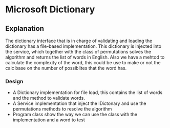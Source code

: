 # Microsoft Dictionary



## Explanation

The dictionary interface that is in charge of validating and loading the dictionary has a file-based implementation. This dictionary is injected into the service, 
which together with the class of permutations solves the algorithm and returns the list of words in English. Also we have a mehtod to calculate the complexity of
the word,  this could be use to make or not  the calc base on the number of possiblites that the word has.

### Design

- A Dictionary implementation for file load, this contains the list of words and the method to validate words.
- A Service implementation that inject the IDictonary and use the permutations methods to resolve the algorithm
- Program class show the way we can use the class with the implementation and a word to test


